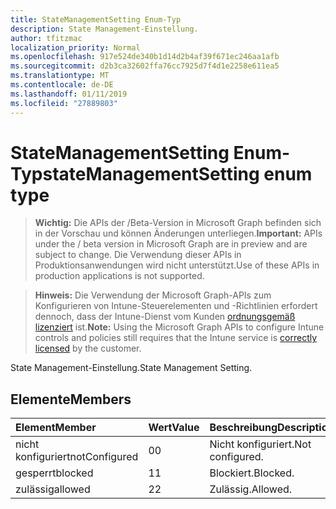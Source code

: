 ```yaml
---
title: StateManagementSetting Enum-Typ
description: State Management-Einstellung.
author: tfitzmac
localization_priority: Normal
ms.openlocfilehash: 917e524de340b1d14d2b4af39f671ec246aa1afb
ms.sourcegitcommit: d2b3ca32602ffa76cc7925d7f4d1e2258e611ea5
ms.translationtype: MT
ms.contentlocale: de-DE
ms.lasthandoff: 01/11/2019
ms.locfileid: "27889803"
---
```

# <a name="statemanagementsetting-enum-type"></a><span data-ttu-id="3c014-103">StateManagementSetting Enum-Typ</span><span class="sxs-lookup"><span data-stu-id="3c014-103">stateManagementSetting enum type</span></span>

> <span data-ttu-id="3c014-104">**Wichtig:** Die APIs der /Beta-Version in Microsoft Graph befinden sich in der Vorschau und können Änderungen unterliegen.</span><span class="sxs-lookup"><span data-stu-id="3c014-104">**Important:** APIs under the / beta version in Microsoft Graph are in preview and are subject to change.</span></span> <span data-ttu-id="3c014-105">Die Verwendung dieser APIs in Produktionsanwendungen wird nicht unterstützt.</span><span class="sxs-lookup"><span data-stu-id="3c014-105">Use of these APIs in production applications is not supported.</span></span>

> <span data-ttu-id="3c014-106">**Hinweis:** Die Verwendung der Microsoft Graph-APIs zum Konfigurieren von Intune-Steuerelementen und -Richtlinien erfordert dennoch, dass der Intune-Dienst vom Kunden [ordnungsgemäß lizenziert](https://go.microsoft.com/fwlink/?linkid=839381) ist.</span><span class="sxs-lookup"><span data-stu-id="3c014-106">**Note:** Using the Microsoft Graph APIs to configure Intune controls and policies still requires that the Intune service is [correctly licensed](https://go.microsoft.com/fwlink/?linkid=839381) by the customer.</span></span>

<span data-ttu-id="3c014-107">State Management-Einstellung.</span><span class="sxs-lookup"><span data-stu-id="3c014-107">State Management Setting.</span></span>
## <a name="members"></a><span data-ttu-id="3c014-108">Elemente</span><span class="sxs-lookup"><span data-stu-id="3c014-108">Members</span></span>
|<span data-ttu-id="3c014-109">Element</span><span class="sxs-lookup"><span data-stu-id="3c014-109">Member</span></span>|<span data-ttu-id="3c014-110">Wert</span><span class="sxs-lookup"><span data-stu-id="3c014-110">Value</span></span>|<span data-ttu-id="3c014-111">Beschreibung</span><span class="sxs-lookup"><span data-stu-id="3c014-111">Description</span></span>|
|:---|:---|:---|
|<span data-ttu-id="3c014-112">nicht konfiguriert</span><span class="sxs-lookup"><span data-stu-id="3c014-112">notConfigured</span></span>|<span data-ttu-id="3c014-113">0</span><span class="sxs-lookup"><span data-stu-id="3c014-113">0</span></span>|<span data-ttu-id="3c014-114">Nicht konfiguriert.</span><span class="sxs-lookup"><span data-stu-id="3c014-114">Not configured.</span></span>|
|<span data-ttu-id="3c014-115">gesperrt</span><span class="sxs-lookup"><span data-stu-id="3c014-115">blocked</span></span>|<span data-ttu-id="3c014-116">1</span><span class="sxs-lookup"><span data-stu-id="3c014-116">1</span></span>|<span data-ttu-id="3c014-117">Blockiert.</span><span class="sxs-lookup"><span data-stu-id="3c014-117">Blocked.</span></span>|
|<span data-ttu-id="3c014-118">zulässig</span><span class="sxs-lookup"><span data-stu-id="3c014-118">allowed</span></span>|<span data-ttu-id="3c014-119">2</span><span class="sxs-lookup"><span data-stu-id="3c014-119">2</span></span>|<span data-ttu-id="3c014-120">Zulässig.</span><span class="sxs-lookup"><span data-stu-id="3c014-120">Allowed.</span></span>|





